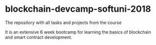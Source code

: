 # blockchain-devcamp-softuni-2018
The repository with all tasks and projects from the course

It is an extensive 6 week bootcamp for learning the basics of blockchain and smart contract development.
